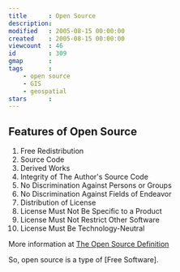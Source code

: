 ```yaml
---
title      : Open Source
description: 
modified   : 2005-08-15 00:00:00
created    : 2005-08-15 00:00:00
viewcount  : 46
id         : 309
gmap       : 
tags       :
    - open source
    - GIS
    - geospatial
stars      : 
---
```


## Features of Open Source

1. Free Redistribution
1. Source Code
1. Derived Works
1. Integrity of The Author's Source Code
1. No Discrimination Against Persons or Groups
1. No Discrimination Against Fields of Endeavor
1. Distribution of License
1. License Must Not Be Specific to a Product
1. License Must Not Restrict Other Software
1. License Must Be Technology-Neutral

More information at [The Open Source Definition](http://www.opensource.org/docs/definition.php)

So, open source is a type of [Free Software].